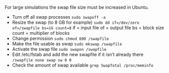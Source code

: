 For large simulations the swap file size must be increased in Ubuntu.
- Turn off all swap processes
	`sudo swapoff -a`
- Resize the swap (to 8 GB for example)
	`sudo dd if=/dev/zero of=/swapfile bs=1G count=8`
if = input file
of = output file
bs = block size
count = multiplier of blocks
- Change permission
	`sudo chmod 600 /swapfile`
- Make the file usable as swap
	`sudo mkswap /swapfile`
- Activate the swap file
	`sudo swapon /swapfile`
- Edit /etc/fstab and add the new swapfile if it isn’t already there
	`/swapfile none swap sw 0 0`
- Check the amount of swap available
	`grep SwapTotal /proc/meminfo`
